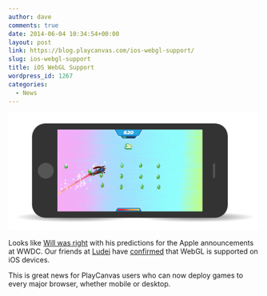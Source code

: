 ```yaml
---
author: dave
comments: true
date: 2014-06-04 10:34:54+00:00
layout: post
link: https://blog.playcanvas.com/ios-webgl-support/
slug: ios-webgl-support
title: iOS WebGL Support
wordpress_id: 1267
categories:
  - News
---
```


[![PlayCanvas on iPhone](/assets/media/Playiphone.png)](/assets/media/Playiphone.png)

Looks like [Will was right](https://blog.playcanvas.com/apple-embraces-webgl/) with his predictions for the Apple announcements at WWDC. Our friends at [Ludei](http://ludei.com) have [confirmed](http://blog.ludei.com/webgl-ios-8-safari-webview/) that WebGL is supported on iOS devices.

This is great news for PlayCanvas users who can now deploy games to every major browser, whether mobile or desktop.
